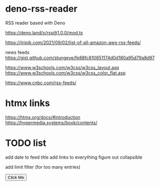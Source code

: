 # deno-rss-reader
RSS reader based with Deno



https://deno.land/x/rss@1.0.0/mod.ts


https://jiripik.com/2021/09/02/list-of-all-amazon-aws-rss-feeds/


news feeds
https://gist.github.com/stungeye/fe88fc810651174d0d180a95d79a8d97




https://www.w3schools.com/w3css/w3css_layout.asp
https://www.w3schools.com/w3css/w3css_color_flat.asp


https://www.cnbc.com/rss-feeds/

# htmx links

https://htmx.org/docs/#introduction
https://hypermedia.systems/book/contents/

# TODO list

add date to feed title
add links to everything
figure out collapsible

add limit filter (for too many entries)





<script defer>
    document.addEventListener('htmx:configRequest', function (evt) {
      console.log({ configRequest: evt.detail });
      const redirect = 'https://otherdomain';
      evt.detail.path = `${redirect}${evt.detail.path}`;
    });
  </script>

  <button hx-get="/htmx" hx-swap="outerHTML">
    Click Me
  </button>